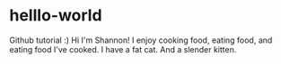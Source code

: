 # helllo-world
Github tutorial :)
Hi I'm Shannon! I enjoy cooking food, eating food, and eating food I've cooked.
I have a fat cat. And a slender kitten.
